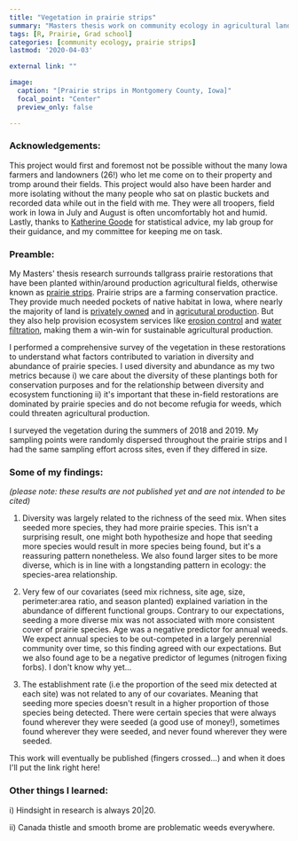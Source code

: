 ```yaml
---
title: "Vegetation in prairie strips"
summary: "Masters thesis work on community ecology in agricultural landscapes"
tags: [R, Prairie, Grad school]
categories: [community ecology, prairie strips]
lastmod: '2020-04-03'

external link: ""

image: 
  caption: "[Prairie strips in Montgomery County, Iowa]"
  focal_point: "Center"
  preview_only: false

---
```


### Acknowledgements: 

This project would first and foremost not be possible without the many Iowa farmers and landowners (26!) who let me come on to their property and tromp around their fields. This project would also have been harder and more isolating without the many people who sat on plastic buckets and recorded data while out in the field with me. They were all troopers, field work in Iowa in July and August is often uncomfortably hot and humid. Lastly, thanks to [Katherine Goode](https://goodekat.github.io/) for statistical advice, my lab group for their guidance, and my committee for keeping me on task.

### Preamble:

My Masters' thesis research surrounds tallgrass prairie restorations that have been planted within/around production agricultural fields, otherwise known as [prairie strips](www.prairiestrips.org). Prairie strips are a farming conservation practice. They provide much needed pockets of native habitat in Iowa, where nearly the majority of land is [privately owned](https://www.nrcm.org/documents/publiclandownership.pdf) and in [agricutural production](https://www.extension.iastate.edu/soils/crop-and-land-use-statewide-data). But they also help provision ecosystem services like [erosion control](https://www.ncbi.nlm.nih.gov/pubmed/23099945) and [water filtration](https://www.fs.fed.us/nrs/pubs/jrnl/2014/nrs_2014_zhou-x_001.pdf), making them a win-win for sustainable agricultural production. 

I performed a comprehensive survey of the vegetation in these restorations to understand what factors contributed to variation in diversity and abundance of prairie species. I used diversity and abundance as my two metrics because i) we care about the diversity of these plantings both for conservation purposes and for the relationship between diversity and ecosystem functioning ii) it's important that these in-field restorations are dominated by prairie species and do not become refugia for weeds, which could threaten agricultural production. 

I surveyed the vegetation during the summers of 2018 and 2019. My sampling points were randomly dispersed throughout the prairie strips and I had the same sampling effort across sites, even if they differed in size. 

### Some of my findings:

_(please note: these results are not published yet and are not intended to be cited)_

1) Diversity was largely related to the richness of the seed mix. When sites seeded more species, they had more prairie species. This isn't a surprising result, one might both hypothesize and hope that seeding more species would result in more species being found, but it's a reassuring pattern nonetheless. We also found larger sites to be more diverse, which is in line with a longstanding pattern in ecology: the species-area relationship.

2) Very few of our covariates (seed mix richness, site age, size, perimeter:area ratio, and season planted) explained variation in the abundance of different functional groups. Contrary to our expectations, seeding a more diverse mix was not associated with more consistent cover of prairie species. Age was a negative predictor for annual weeds. We expect annual species to be out-competed in a largely perennial community over time, so this finding agreed with our expectations. But we also found age to be a negative predictor of legumes (nitrogen fixing forbs). I don't know why yet...

3) The establishment rate (i.e the proportion of the seed mix detected at each site) was not related to any of our covariates. Meaning that seeding more species doesn't result in a higher proportion of those species being detected. There were certain species that were always found wherever they were seeded (a good use of money!), sometimes found wherever they were seeded, and never found wherever they were seeded. 

This work will eventually be published (fingers crossed...) and when it does I'll put the link right here! 

### Other things I learned:

i) Hindsight in research is always 20|20. 

ii) Canada thistle and smooth brome are problematic weeds everywhere. 

